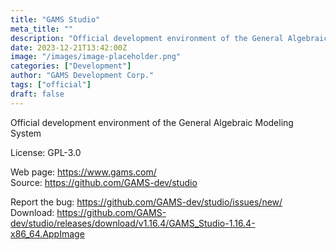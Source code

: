 ```yaml
---
title: "GAMS Studio"
meta_title: ""
description: "Official development environment of the General Algebraic Modeling System"
date: 2023-12-21T13:42:00Z
image: "/images/image-placeholder.png"
categories: ["Development"]
author: "GAMS Development Corp."
tags: ["official"]
draft: false
---
```


Official development environment of the General Algebraic Modeling System

License: GPL-3.0

Web page: https://www.gams.com/  
Source: https://github.com/GAMS-dev/studio

Report the bug: https://github.com/GAMS-dev/studio/issues/new/  
Download: https://github.com/GAMS-dev/studio/releases/download/v1.16.4/GAMS_Studio-1.16.4-x86_64.AppImage
